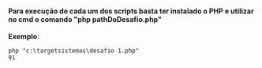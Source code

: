 #### Para execução de cada um dos scripts basta ter instalado o PHP e utilizar no cmd o comando "php pathDoDesafio.php"

**Exemplo**:
```
php "c:\targetsistemas\desafio 1.php"  
91
```
